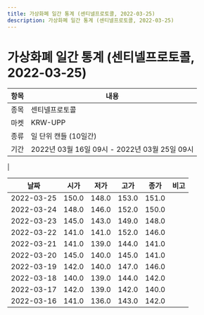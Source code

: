 ```yaml
---
title: 가상화폐 일간 통계 (센티넬프로토콜, 2022-03-25)
description: 가상화폐 일간 통계 (센티넬프로토콜, 2022-03-25)
---
```


가상화폐 일간 통계 (센티넬프로토콜, 2022-03-25)
===

|항목|내용|
|--|--|
|종목|센티넬프로토콜|
|마켓|KRW-UPP|
|종류|일 단위 캔들 (10일간)|
|기간|2022년 03월 16일 09시 - 2022년 03월 25일 09시
|

|날짜|시가|저가|고가|종가|비고|
|--|--|--|--|--|--|
|2022-03-25|150.0|148.0|153.0|151.0|    |
|2022-03-24|148.0|146.0|152.0|150.0|    |
|2022-03-23|145.0|143.0|149.0|148.0|    |
|2022-03-22|141.0|141.0|152.0|146.0|    |
|2022-03-21|141.0|139.0|144.0|141.0|    |
|2022-03-20|145.0|140.0|145.0|141.0|    |
|2022-03-19|142.0|140.0|147.0|146.0|    |
|2022-03-18|140.0|139.0|144.0|142.0|    |
|2022-03-17|142.0|139.0|142.0|140.0|    |
|2022-03-16|141.0|136.0|143.0|142.0|    |
